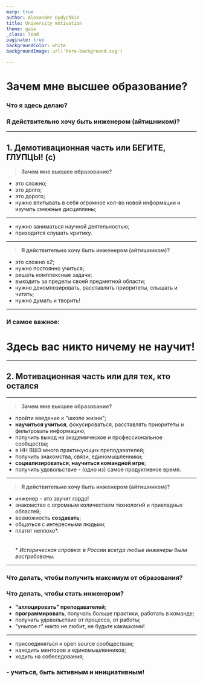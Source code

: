 ```yaml
---
marp: true
author: Alexander Dydychkin
title: University motivation
theme: gaia
_class: lead
paginate: true
backgroundColor: white
backgroundImage: url('hero-background.svg')

---
```


# **Зачем мне высшее образование?**
### Что я здесь делаю?
### Я действительно хочу быть инженером (айтишником)?

---

## 1. Демотивационная часть или **БЕГИТЕ, ГЛУПЦЫ! (c)**

> **Зачем мне высшее образование?**
- это сложно;
- это долго;
- это дорого;
- нужно впитывать в себя огромное кол-во новой информации и изучать смежные дисциплины;

---

- нужно заниматься научной деятельностью;
- приходится слушать критику.

---

> **Я действительно хочу быть инженером (айтишником)?**
- это сложно *x2*;
- нужно постоянно учиться;
- решать комплексные задачи;
- выходить за пределы своей предметной области;
- нужно декомпозировать, расставлять приоритеты, слышать и читать;
- нужно думать и творить!

---

### И самое важное:
# **Здесь вас никто ничему не научит!**

---

## 2. Мотивационная часть или **для тех, кто остался**

---

> **Зачем мне высшее образование?**
- пройти введение к "школе жизни";
- **научиться учиться**, фокусироваться, расставлять приоритеты и фильтровать информацию;
- получить выход на академическое и профессиональное сообщества;
- в НН ВШЭ много практикующих преподавателей;
- получить знакомства, связи, единомышленники;
- **социализироваться, научиться командной игре**;
- получить удовольствие - (одно из) самое продуктивное время.

---

> **Я действительно хочу быть инженером (айтишником)?**
- инженер - это звучит гордо!
- знакомство с огромным количеством технологий и прикладных областей;
- возможность **создавать**;
- общаться с интересными людьми;
- платят неплохо\*.
\
\
\
\* *Историческая справка: в России всегда любые инженеры были востребованы.*

---

### Что делать, чтобы получить максимум от образования?
### Что делать, чтобы стать инженером?

- **"аллоцировать" преподавателей**;
- **программировать**, получать больше практики, работать в команде;
- получать удовольствие от процесса, от работы;
- "унылое г" никто не любит, не будьте какашками!

---

- присоединяться к open source сообществам;
- находить менторов и единомышленников;
- ходить на собеседования;
### - учиться, быть активным и **инициативным**!
